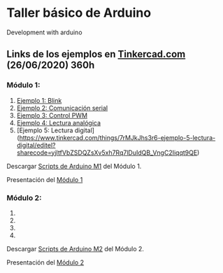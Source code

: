 # Taller básico de Arduino
Development with arduino

## Links de los ejemplos en [Tinkercad.com](https://www.tinkercad.com/)  (26/06/2020) 360h


### Módulo 1:
1. [Ejemplo 1: Blink](https://www.tinkercad.com/things/e0gzRiL9gP1-ejemplo-1-blink/editel?sharecode=ay08FT8b3fFBhm-3ZH7ngA4aT5ubjjLN4JDV97BeUUA)
2. [Ejemplo 2: Comunicación serial](https://www.tinkercad.com/things/eU47CH3TLI3-ejemplo-2-comunicacion-serial/editel?sharecode=fBCT8n6m4U__5fZ2fTRpjBNXwhF_0X8F-yxu5W9QcdE)
3. [Ejemplo 3: Control PWM](https://www.tinkercad.com/things/j7FX1q0Dqo7-ejemplo-3-control-pwm/editel?sharecode=dk92Qc-m-E6xAAS2yrwqjimdvX8OhAOwt11PyeSXr6s)
4. [Ejemplo 4: Lectura analógica](https://www.tinkercad.com/things/bWROp4ul4Of-ejemplo-4-lectura-analogica/editel?sharecode=2qX-emEPXYNpc-FOdddp5Gm9lJsV9sHpomDEY0NsS8Q)
5. [Ejemplo 5: Lectura digital] (https://www.tinkercad.com/things/7rMJkJhs3r6-ejemplo-5-lectura-digital/editel?sharecode=yjItfVbZSDQZsXv5xh7Rq7lDuIdQB_VngC2Iiqqt9QE)

Descargar [Scripts de Arduino M1](https://github.com/JuliansCastro/Arduino/blob/master/Scripts/Module%201/Module%201.zip?raw=true) del Módulo 1.

Presentación del [Módulo 1](https://github.com/JuliansCastro/Arduino/blob/master/Scripts/Module%201/TallerArduinoM%C3%B3dulo1.pdf)


### Módulo 2:
1. []()
2. []()
3. []()
4. []()

Descargar [Scripts de Arduino M2]() del Módulo 2.

Presentación del [Módulo 2]()


